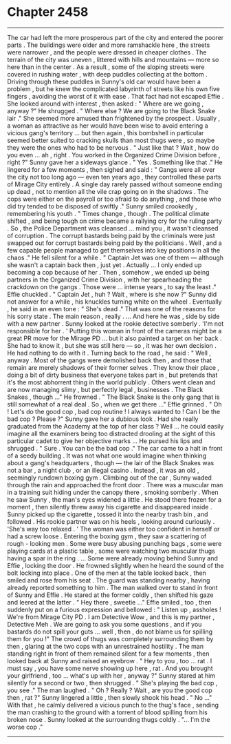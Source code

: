 
# Chapter 2458


---

The car had left the more prosperous part of the city and entered the poorer parts . The buildings were older and more ramshackle here , the streets were narrower , and the people were dressed in cheaper clothes . The terrain of the city was uneven , littered with hills and mountains — more so here than in the center .
As a result , some of the sloping streets were covered in rushing water , with deep puddles collecting at the bottom . Driving through these puddles in Sunny's old car would have been a problem , but he knew the complicated labyrinth of streets like his own five fingers , avoiding the worst of it with ease .
That fact had not escaped Effie . She looked around with interest , then asked :
" Where are we going , anyway ?"
He shrugged .
" Where else ? We are going to the Black Snake lair ."
She seemed more amused than frightened by the prospect . Usually , a woman as attractive as her would have been wise to avoid entering a vicious gang's territory … but then again , this bombshell in particular seemed better suited to cracking skulls than most thugs were , so maybe they were the ones who had to be nervous .
" Just like that ? Wait , how do you even … ah , right . You worked in the Organized Crime Division before , right ?"
Sunny gave her a sideways glance .
" Yes . Something like that ."
He lingered for a few moments , then sighed and said :
" Gangs were all over the city not too long ago — even ten years ago , they controlled these parts of Mirage City entirely . A single day rarely passed without someone ending up dead , not to mention all the vile crap going on in the shadows . The cops were either on the payroll or too afraid to do anything , and those who did try tended to be disposed of swiftly ."
Sunny smiled crookedly , remembering his youth .
" Times change , though . The political climate shifted , and being tough on crime became a rallying cry for the ruling party . So , the Police Department was cleansed … mind you , it wasn't cleansed of corruption . The corrupt bastards being paid by the criminals were just swapped out for corrupt bastards being paid by the politicians . Well , and a few capable people managed to get themselves into key positions in all the chaos ."
He fell silent for a while .
" Captain Jet was one of them — although she wasn't a captain back then , just yet . Actually ... I only ended up becoming a cop because of her . Then , somehow , we ended up being partners in the Organized Crime Division , with her spearheading the crackdown on the gangs . Those were … intense years , to say the least ."
Effie chuckled .
" Captain Jet , huh ? Wait , where is she now ?"
Sunny did not answer for a while , his knuckles turning white on the wheel .
Eventually , he said in an even tone :
" She's dead ."
That was one of the reasons for his sorry state .
The main reason , really .
... And here he was , side by side with a new partner .
Sunny looked at the rookie detective somberly .
'I'm not responsible for her . '
Putting this woman in front of the cameras might be a great PR move for the Mirage PD … but it also painted a target on her back . She had to know it , but she was still here — so , it was her own decision .
He had nothing to do with it .
Turning back to the road , he said :
" Well , anyway . Most of the gangs were demolished back then , and those that remain are merely shadows of their former selves . They know their place , doing a bit of dirty business that everyone takes part in , but pretends that it's the most abhorrent thing in the world publicly . Others went clean and are now managing slimy , but perfectly legal , businesses . The Black Snakes , though …"
He frowned .
" The Black Snake is the only gang that is still somewhat of a real deal . So , when we get there …"
Effie grinned .
" Oh ! Let's do the good cop , bad cop routine ! I always wanted to ! Can I be the bad cop ? Please ?"
Sunny gave her a dubious look .
Had she really graduated from the Academy at the top of her class ?
Well … he could easily imagine all the examiners being too distracted drooling at the sight of this particular cadet to give her objective marks …
He pursed his lips and shrugged .
" Sure . You can be the bad cop ."
The car came to a halt in front of a seedy building . It was not what one would imagine when thinking about a gang's headquarters , though — the lair of the Black Snakes was not a bar , a night club , or an illegal casino . Instead , it was an old , seemingly rundown boxing gym .
Climbing out of the car , Sunny waded through the rain and approached the front door . There was a muscular man in a training suit hiding under the canopy there , smoking somberly .
When he saw Sunny , the man's eyes widened a little . He stood there frozen for a moment , then silently threw away his cigarette and disappeared inside .
Sunny picked up the cigarette , tossed it into the nearby trash bin , and followed . His rookie partner was on his heels , looking around curiously .
'She's way too relaxed . '
The woman was either too confident in herself or had a screw loose .
Entering the boxing gym , they saw a scattering of rough - looking men . Some were busy abusing punching bags , some were playing cards at a plastic table , some were watching two muscular thugs having a spar in the ring .
… Some were already moving behind Sunny and Effie , locking the door .
He frowned slightly when he heard the sound of the bolt locking into place .
One of the men at the table looked back , then smiled and rose from his seat . The guard was standing nearby , having already reported something to him .
The man walked over to stand in front of Sunny and Effie . He stared at the former coldly , then shifted his gaze and leered at the latter .
" Hey there , sweetie …"
Effie smiled , too , then suddenly put on a furious expression and bellowed :
" Listen up , assholes ! We're from Mirage City PD . I am Detective Wow , and this is my partner , Detective Meh . We are going to ask you some questions , and if you bastards do not spill your guts … well , then , do not blame us for spilling them for you !"
The crowd of thugs was completely surrounding them by then , glaring at the two cops with an unrestrained hostility .
The man standing right in front of them remained silent for a few moments , then looked back at Sunny and raised an eyebrow .
" Hey to you , too … rat . I must say , you have some nerve showing up here , rat . And you brought your girlfriend , too … what's up with her , anyway ?"
Sunny stared at him silently for a second or two , then shrugged .
" She's playing the bad cop , you see ."
The man laughed .
" Oh ? Really ? Wait , are you the good cop then , rat ?"
Sunny lingered a little , then slowly shook his head .
" No …"
With that , he calmly delivered a vicious punch to the thug's face , sending the man crashing to the ground with a torrent of blood spilling from his broken nose .
Sunny looked at the surrounding thugs coldly .
"... I'm the worse cop ."

---

